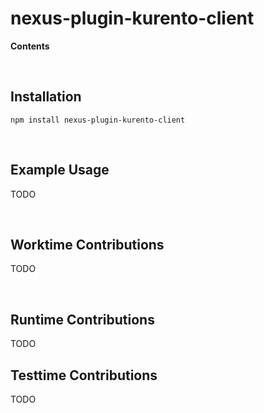 # nexus-plugin-kurento-client <!-- omit in toc -->

**Contents**

<!-- START doctoc generated TOC please keep comment here to allow auto update -->
<!-- DON'T EDIT THIS SECTION, INSTEAD RE-RUN doctoc TO UPDATE -->
<!-- END doctoc generated TOC please keep comment here to allow auto update -->

<br>

## Installation


```
npm install nexus-plugin-kurento-client
```

<br>

## Example Usage

TODO

<br>

## Worktime Contributions

TODO

<br>

## Runtime Contributions

TODO

## Testtime Contributions

TODO